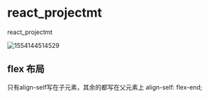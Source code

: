 # react_projectmt
react_projectmt

![1554144514529](C:\Users\michaelhee\AppData\Roaming\Typora\typora-user-images\1554144514529.png)

## flex 布局

只有align-self写在子元素，其余的都写在父元素上
 align-self: flex-end;

